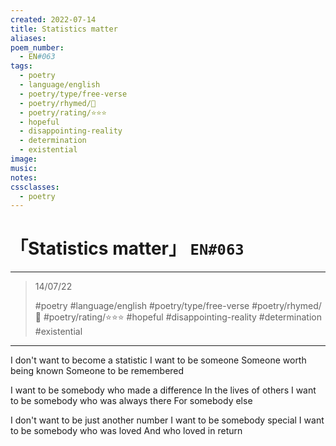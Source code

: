 ```yaml
---
created: 2022-07-14
title: Statistics matter
aliases:
poem_number:
  - EN#063
tags:
  - poetry
  - language/english
  - poetry/type/free-verse
  - poetry/rhymed/🔴
  - poetry/rating/⭐⭐⭐
  - hopeful
  - disappointing-reality
  - determination
  - existential
image:
music:
notes:
cssclasses:
  - poetry
---
```

# 「Statistics matter」 `EN#063`

---

> 14/07/22
> 
> #poetry 
> #language/english 
> #poetry/type/free-verse 
> #poetry/rhymed/🔴 
> #poetry/rating/⭐⭐⭐ 
> #hopeful #disappointing-reality #determination #existential 

---

I don't want to become a statistic
I want to be someone
Someone worth being known
Someone to be remembered

I want to be somebody who made a difference
In the lives of others
I want to be somebody who was always there
For somebody else

I don't want to be just another number
I want to be somebody special
I want to be somebody who was loved
And who loved in return